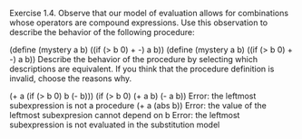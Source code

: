 Exercise 1.4. Observe that our model of evaluation allows for combinations whose operators are compound expressions. Use this observation to describe the behavior of the following procedure:

(define (mystery a b)
  ((if (> b 0) + -) a b))
(define (mystery a b)
  ((if (> b 0) + -) a b))
Describe the behavior of the procedure by selecting which descriptions are equivalent. If you think that the procedure definition is invalid, choose the reasons why.

(+ a (if (> b 0) b (- b)))
(if (> b 0) (+ a b) (- a b))
Error: the leftmost subexpression is not a procedure
(+ a (abs b))
Error: the value of the leftmost subexpresion cannot depend on b
Error: the leftmost subexpression is not evaluated in the substitution model
